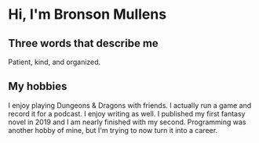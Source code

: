 # Hi, I'm Bronson Mullens

## Three words that describe me
Patient, kind, and organized.

## My hobbies
I enjoy playing Dungeons & Dragons with friends. I actually run a game and record it for a podcast. I enjoy writing as well. I published my first fantasy novel in 2019 and I am nearly finished with my second. Programming was another hobby of mine, but I'm trying to now turn it into a career.
